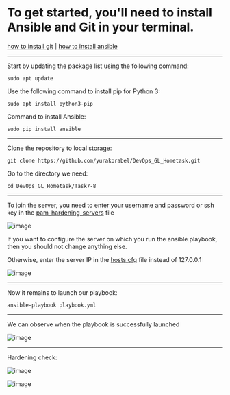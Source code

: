 # To get started, you'll need to install Ansible and Git in your terminal. 

[how to install git](https://www.digitalocean.com/community/tutorials/how-to-install-git-on-ubuntu-20-04)
 |
[how to install ansible](https://www.digitalocean.com/community/tutorials/how-to-install-git-on-ubuntu-20-04](https://docs.ansible.com/ansible/latest/installation_guide/intro_installation.html))

<hr>

Start by updating the package list using the following command:
```
sudo apt update
```

Use the following command to install pip for Python 3:
```
sudo apt install python3-pip
```

Command to install Ansible:
```
sudo pip install ansible
```

<hr>

Clone the repository to local storage:
``` 
git clone https://github.com/yurakorabel/DevOps_GL_Hometask.git
```

Go to the directory we need:
```
cd DevOps_GL_Hometask/Task7-8
```

<hr>

To join the server, you need to enter your username and password or ssh key in the [pam_hardening_servers](https://github.com/yurakorabel/DevOps_GL_Hometask/blob/main/Task7-8/group_vars/pam_hardening_servers) file

![image](https://user-images.githubusercontent.com/55669434/212769972-1048b84c-3d99-4ac4-af03-620115c4971a.png)

If you want to configure the server on which you run the ansible playbook, then you should not change anything else.

Otherwise, enter the server IP in the [hosts.cfg](https://github.com/yurakorabel/DevOps_GL_Hometask/blob/main/Task7-8/hosts.cfg) file instead of 127.0.0.1

![image](https://user-images.githubusercontent.com/55669434/212770561-9abec9ef-edd6-4c9e-ac84-fd07a35eb451.png)

<hr>

Now it remains to launch our playbook:
```
ansible-playbook playbook.yml
```

<hr>

We can observe when the playbook is successfully launched

![image](https://user-images.githubusercontent.com/55669434/212770772-0030bb13-8b25-4b82-b766-be41164cbd24.png)

<hr>

Hardening check:

![image](https://user-images.githubusercontent.com/55669434/212770962-56b43466-7e7d-4bf9-9d58-712e84dba963.png)

![image](https://user-images.githubusercontent.com/55669434/212771215-7f744c2d-ea88-4998-852b-0fd284916c51.png)

